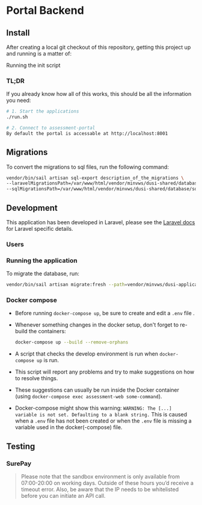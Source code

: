 # Portal Backend

## Install

After creating a local git checkout of this repository, getting this project up
and running is a matter of:

Running the init script

### TL;DR

If you already know how all of this works, this should be all the information
you need:

```sh
# 1. Start the applications
./run.sh

# 2. Connect to assessment-portal
By default the portal is accessable at http://localhost:8001
```

## Migrations

To convert the migrations to sql files, run the following command:

```sh
vendor/bin/sail artisan sql-export description_of_the_migrations \
--laravelMigrationsPath=/var/www/html/vendor/minvws/dusi-shared/database/migrations \
--sqlMigrationsPath=/var/www/html/vendor/minvws/dusi-shared/database/sql/dusi_app_db/
```

## Development

This application has been developed in Laravel, please see the [Laravel docs][laravel-docs]
for Laravel specific details.

### Users

### Running the application

To migrate the database, run:

```sh
vendor/bin/sail artisan migrate:fresh --path=vendor/minvws/dusi-application-model/database/migrations
```

### Docker compose

- Before running `docker-compose up`, be sure to create and edit a `.env` file .

- Whenever something changes in the docker setup, don't forget to re-build the
  containers:

  ```sh
  docker-compose up --build --remove-orphans
  ```

- A script that checks the develop environment is run when `docker-compose up`
is run.
- This script will report any problems and try to make suggestions
on how to resolve things.
- These suggestions can usually be run inside the Docker container
 (using `docker-compose exec assessment-web some-command`).

- Docker-compose might show this warning:
  ```WARNING: The [...] variable is not set. Defaulting to a blank string.```
  This is caused when a `.env` file has not been created or when the `.env` file
  is missing a variable used in the docker(-compose) file.

[laravel-docs]: https://laravel.com/docs/10.x

## Testing

### SurePay

> Please note that the sandbox environment is only available from 07:00-20:00 on working days. Outside of these hours
> you’d receive a timeout error. Also, be aware that the IP needs to be whitelisted before you can initiate an API call.
